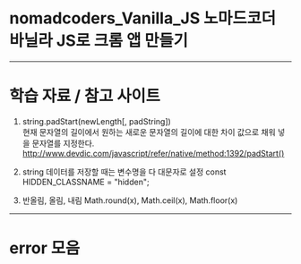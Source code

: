# nomadcoders_Vanilla_JS 노마드코더 바닐라 JS로 크롬 앱 만들기 
------

# 학습 자료 / 참고 사이트

1. string.padStart(newLength[, padString])  
현재 문자열의 길이에서 원하는 새로운 문자열의 길이에 대한 차이 값으로 채워 넣을 문자열를 지정한다.  
http://www.devdic.com/javascript/refer/native/method:1392/padStart()

2. string 데이터를 저장할 때는 변수명을 다 대문자로 설정
const HIDDEN_CLASSNAME = "hidden";

3. 반올림, 올림, 내림
Math.round(x), Math.ceil(x), Math.floor(x)

------

# error 모음
